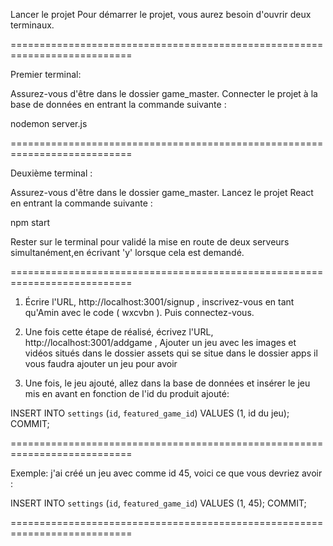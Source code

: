 Lancer le projet
Pour démarrer le projet, vous aurez besoin d'ouvrir deux terminaux.

===========================================================================

Premier terminal:

Assurez-vous d'être dans le dossier game_master.
Connecter le projet à la base de données en entrant la commande suivante : 

nodemon server.js

===========================================================================

Deuxième terminal :

Assurez-vous d'être dans le dossier game_master.
Lancez le projet React en entrant la commande suivante :

npm start

Rester sur le terminal pour validé la mise en route de deux serveurs simultanément,en écrivant 'y' lorsque cela est demandé.

===========================================================================

1. Écrire l'URL, http://localhost:3001/signup , inscrivez-vous en tant qu'Amin avec le code ( wxcvbn ). Puis connectez-vous.

2. Une fois cette étape de réalisé, écrivez l'URL, http://localhost:3001/addgame , 
Ajouter un jeu avec les images et vidéos situés dans le dossier assets qui se situe dans le dossier apps il vous faudra ajouter un jeu pour avoir 

3. Une fois, le jeu ajouté, allez dans la base de données et insérer le jeu mis en avant en fonction de l'id du produit ajouté: 

INSERT INTO `settings` (`id`, `featured_game_id`) VALUES
(1, id du jeu);
COMMIT;

===========================================================================

Exemple: j'ai créé un jeu avec comme id 45, voici ce que vous devriez avoir : 

INSERT INTO `settings` (`id`, `featured_game_id`) VALUES
(1, 45);
COMMIT;

===========================================================================
